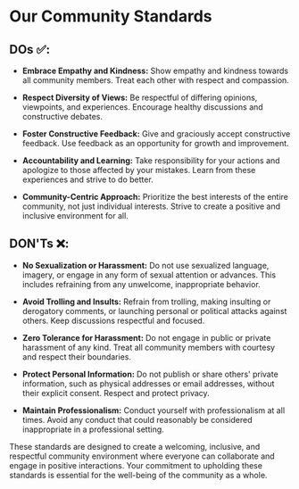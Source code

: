 # Our Community Standards

## DOs ✅:

- **Embrace Empathy and Kindness:** Show empathy and kindness towards all community members. Treat each other with respect and compassion.

- **Respect Diversity of Views:** Be respectful of differing opinions, viewpoints, and experiences. Encourage healthy discussions and constructive debates.

- **Foster Constructive Feedback:** Give and graciously accept constructive feedback. Use feedback as an opportunity for growth and improvement.

- **Accountability and Learning:** Take responsibility for your actions and apologize to those affected by your mistakes. Learn from these experiences and strive to do better.

- **Community-Centric Approach:** Prioritize the best interests of the entire community, not just individual interests. Strive to create a positive and inclusive environment for all.

## DON'Ts ❌:

- **No Sexualization or Harassment:** Do not use sexualized language, imagery, or engage in any form of sexual attention or advances. This includes refraining from any unwelcome, inappropriate behavior.

- **Avoid Trolling and Insults:** Refrain from trolling, making insulting or derogatory comments, or launching personal or political attacks against others. Keep discussions respectful and focused.

- **Zero Tolerance for Harassment:** Do not engage in public or private harassment of any kind. Treat all community members with courtesy and respect their boundaries.

- **Protect Personal Information:** Do not publish or share others' private information, such as physical addresses or email addresses, without their explicit consent. Respect and protect privacy.

- **Maintain Professionalism:** Conduct yourself with professionalism at all times. Avoid any conduct that could reasonably be considered inappropriate in a professional setting.

These standards are designed to create a welcoming, inclusive, and respectful community environment where everyone can collaborate and engage in positive interactions. Your commitment to upholding these standards is essential for the well-being of the community as a whole.

